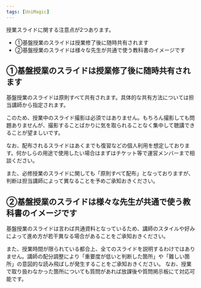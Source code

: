 ```yaml
---
tags: [UniMagic]
---
```


授業スライドに関する注意点が2つあります。

- ①基盤授業のスライドは授業修了後に随時共有されます
- ②基盤授業のスライドは様々な先生が共通で使う教科書のイメージです

## ①基盤授業のスライドは授業修了後に随時共有されます

基盤授業のスライドは原則すべて共有されます。具体的な共有方法については担当講師から指定されます。

このため、授業中のスライド撮影は必須ではありません。もちろん撮影しても問題ありませんが、撮影することばかりに気を取られることなく集中して聴講できることが望ましいです。

なお、配布されるスライドはあくまでも復習などの個人利用を想定しております。何かしらの用途で使用したい場合はまずはチケット等で運営メンバーまで相談ください。

また、必修授業のスライドに関しても「原則すべて配布」となっておりますが、判断は担当講師によって異なることを予めご承知おきください。

## ②基盤授業のスライドは様々な先生が共通で使う教科書のイメージです

基盤授業のスライドは言わば共通資料となっているため、講師のスタイルや好みによって進め方が若干異なる場合があることをご承知おきください。

また、授業時間が限られている都合上、全てのスライドを説明するわけではありません。講師の配分調整により「重要度が低いと判断した箇所」や「難しい箇所」の意図的な読み飛ばしが発生することをご承知おきください。
なお、授業で取り扱わなかった箇所についても質問があれば放課後や質問掲示板にて対応可能です。
